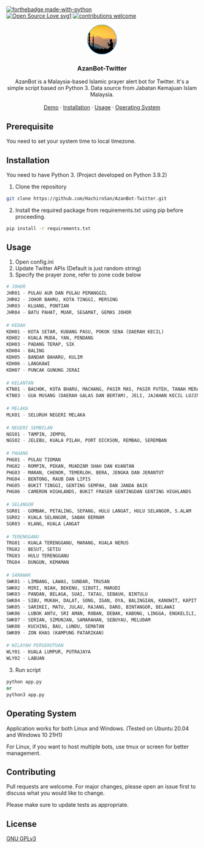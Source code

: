 <!-- PROJECT LOGO -->
[![forthebadge made-with-python](http://ForTheBadge.com/images/badges/made-with-python.svg)](https://www.python.org/)<br>
[![Open Source Love svg1](https://badges.frapsoft.com/os/v1/open-source.svg?v=103)](https://github.com/ellerbrock/open-source-badges/)
[![contributions welcome](https://img.shields.io/badge/contributions-welcome-brightgreen.svg?style=flat)](https://github.com/subahanii/COVID19-tracker/issues)
<br />
<p align="center">
    <a href="https://github.com/HachiroSan/AzanBot-Twitter">
    <img src="prayer/images/logo.png" alt="Logo" width="80" height="80">
  </a>
  <h3 align="center">AzanBot-Twitter</h3>

  <p align="center">
    AzanBot is a Malaysia-based Islamic prayer alert bot for Twitter. It's a simple script based on Python 3. Data source from Jabatan Kemajuan Islam Malaysia. 
    <br />
    <br />
    <a href="https://twitter.com/dailyprayerKTN">Demo</a>
    ·
    <a href="#Installation">Installation</a>
    ·
    <a href="#Usage">Usage</a>
    ·
    <a href="#Operating-System">Operating System</a>
  </p>
</p>

## Prerequisite
You need to set your system time to local timezone.

## Installation
You need to have Python 3. (Project developed on Python 3.9.2)

1. Clone the repository

```bash
git clone https://github.com/HachiroSan/AzanBot-Twitter.git
```

2. Install the required package from requirements.txt using pip before proceeding.

```bash
pip install -r requirements.txt
```

## Usage
1. Open config.ini 
2. Update Twitter APIs (Default is just random string)
3. Specify the prayer zone, refer to zone code below
```python
# JOHOR
JHR01 - PULAU AUR DAN PULAU PEMANGGIL
JHR02 - JOHOR BAHRU, KOTA TINGGI, MERSING
JHR03 - KLUANG, PONTIAN
JHR04 - BATU PAHAT, MUAR, SEGAMAT, GEMAS JOHOR

# KEDAH
KDH01 - KOTA SETAR, KUBANG PASU, POKOK SENA (DAERAH KECIL)
KDH02 - KUALA MUDA, YAN, PENDANG
KDH03 - PADANG TERAP, SIK
KDH04 - BALING
KDH05 - BANDAR BAHARU, KULIM
KDH06 - LANGKAWI
KDH07 - PUNCAK GUNUNG JERAI

# KELANTAN
KTN01 - BACHOK, KOTA BHARU, MACHANG, PASIR MAS, PASIR PUTEH, TANAH MERAH, TUMPAT, KUALA KRAI, MUKIM CHIKU
KTN03 - GUA MUSANG (DAERAH GALAS DAN BERTAM), JELI, JAJAHAN KECIL LOJING

# MELAKA
MLK01 - SELURUH NEGERI MELAKA

# NEGERI SEMBILAN
NGS01 - TAMPIN, JEMPOL
NGS02 - JELEBU, KUALA PILAH, PORT DICKSON, REMBAU, SEREMBAN

# PAHANG
PHG01 - PULAU TIOMAN
PHG02 - ROMPIN, PEKAN, MUADZAM SHAH DAN KUANTAN
PHG03 - MARAN, CHENOR, TEMERLOH, BERA, JENGKA DAN JERANTUT
PHG04 - BENTONG, RAUB DAN LIPIS
PHG05 - BUKIT TINGGI, GENTING SEMPAH, DAN JANDA BAIK
PHG06 - CAMERON HIGHLANDS, BUKIT FRASER GENTINGDAN GENTING HIGHLANDS

# SELANGOR
SGR01 - GOMBAK, PETALING, SEPANG, HULU LANGAT, HULU SELANGOR, S.ALAM
SGR02 - KUALA SELANGOR, SABAK BERNAM
SGR03 - KLANG, KUALA LANGAT

# TERENGGANU
TRG01 - KUALA TERENGGANU, MARANG, KUALA NERUS
TRG02 - BESUT, SETIU
TRG03 - HULU TERENGGANU
TRG04 - DUNGUN, KEMAMAN

# SARAWAK
SWK01 - LIMBANG, LAWAS, SUNDAR, TRUSAN
SWK02 - MIRI, NIAH, BEKENU, SIBUTI, MARUDI
SWK03 - PANDAN, BELAGA, SUAI, TATAU, SEBAUH, BINTULU
SWK04 - SIBU, MUKAH, DALAT, SONG, IGAN, OYA, BALINGIAN, KANOWIT, KAPIT
SWK05 - SARIKEI, MATU, JULAU, RAJANG, DARO, BINTANGOR, BELAWAI
SWK06 - LUBOK ANTU, SRI AMAN, ROBAN, DEBAK, KABONG, LINGGA, ENGKELILI, BETONG, SPAOH, PUSA, SARATOK
SWK07 - SERIAN, SIMUNJAN, SAMARAHAN, SEBUYAU, MELUDAM
SWK08 - KUCHING, BAU, LUNDU, SEMATAN
SWK09 - ZON KHAS (KAMPUNG PATARIKAN)

# WILAYAH PERSEKUTUAN
WLY01 - KUALA LUMPUR, PUTRAJAYA
WLY02 - LABUAN
```
3. Run script
```python
python app.py
or
python3 app.py
```
## Operating System
Application works for both Linux and Windows. (Tested on Ubuntu 20.04 and Windows 10 21H1)

For Linux, if you want to host multiple bots, use tmux or screen for better management. 

## Contributing
Pull requests are welcome. For major changes, please open an issue first to discuss what you would like to change.

Please make sure to update tests as appropriate.

## License
[GNU GPLv3](https://choosealicense.com/licenses/gpl-3.0/)
